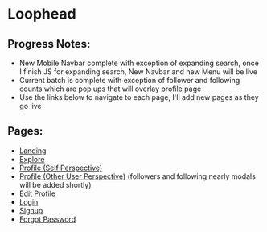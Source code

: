# Loophead

## Progress Notes:
* New Mobile Navbar complete with exception of expanding search, once I finish JS for expanding search, New Navbar and new Menu will be live
* Current batch is complete with exception of follower and following counts which are pop ups that will overlay profile page
* Use the links below to navigate to each page, I'll add new pages as they go live

## Pages:
* [Landing](https://johnbrereton.github.io/LoopHead)
* [Explore](https://johnbrereton.github.io/LoopHead/explore.html)
* [Profile (Self Perspective)](https://johnbrereton.github.io/LoopHead/profile.html)
* [Profile (Other User Perspective)](https://johnbrereton.github.io/LoopHead/user-profile.html) (followers and following nearly modals will be added shortly)
* [Edit Profile](https://johnbrereton.github.io/LoopHead/edit-profile.html)
* [Login](https://johnbrereton.github.io/LoopHead/login.html)
* [Signup](https://johnbrereton.github.io/LoopHead/signup.html)
* [Forgot Password](https://johnbrereton.github.io/LoopHead/signup.html)